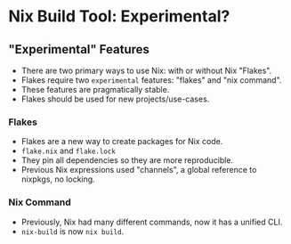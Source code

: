 Nix Build Tool: Experimental?
===

<!-- pause -->

## "Experimental" Features

- There are two primary ways to use Nix: with or without Nix "Flakes".
- Flakes require two `experimental` features: "flakes" and "nix command".
- These features are pragmatically stable.
- Flakes should be used for new projects/use-cases.

<!-- pause -->

### Flakes

- Flakes are a new way to create packages for Nix code.
- `flake.nix` and `flake.lock`
- They pin all dependencies so they are more reproducible.
- Previous Nix expressions used "channels", a global reference to nixpkgs, no locking.

<!-- pause -->

### Nix Command

- Previously, Nix had many different commands, now it has a unified CLI.
- `nix-build` is now `nix build`.

<!--
speaker_note: |
  nix can be confusing for new people learning it
  =====
  one of the reasons why is a couple of experimental features
  pragmatically they've been stable for years
  most of the community is using them
  but you may see that guidance is pretty bifurcated between two approaches
  make sure you're finding recent documentation
  =====
  starting with flakes, they're repositories with a flake.nix file
  the flake.nix file defines the specific version of nixpkgs to use, and locks it within flake.lock
  this locking is specific to the flake, not the system you're running on
  before you'd have something called a "channel", which is like a global instance of nixpkgs
  if you needed a more up-to-date version of something for one package, you'd update that channel
  updating the channel updates the nixpkgs reference across your whole machine though
  so you could break the reproducibility of nix that way
  flakes now tie the nixpkgs reference to the flake itself, and it'll be locked in a lock file
  =====
  the modern approach unifies a lot of commands under a single `nix` command
  what was once `nix-build` is now `nix build`
  interacting with flakes requires the unified nix cli
-->

<!-- end_slide -->
